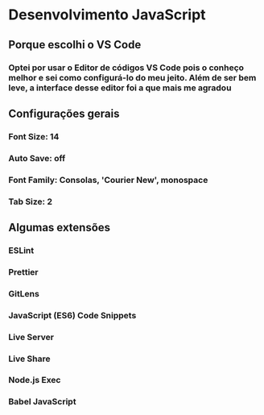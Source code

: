 # Desenvolvimento JavaScript

## Porque escolhi o VS Code

### Optei por usar o Editor de códigos VS Code pois o conheço melhor e sei como configurá-lo do meu jeito. Além de ser bem leve, a interface desse editor foi a que mais me agradou

## Configurações gerais

### Font Size: 14

### Auto Save: off

### Font Family: Consolas, 'Courier New', monospace

### Tab Size: 2

## Algumas extensões

### ESLint

### Prettier

### GitLens

### JavaScript (ES6) Code Snippets

### Live Server

### Live Share

### Node.js Exec

### Babel JavaScript
